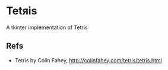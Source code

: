 # Tetяis

A tkinter implementation of Tetris

## Refs

* Tetris by Colin Fahey, http://colinfahey.com/tetris/tetris.html
